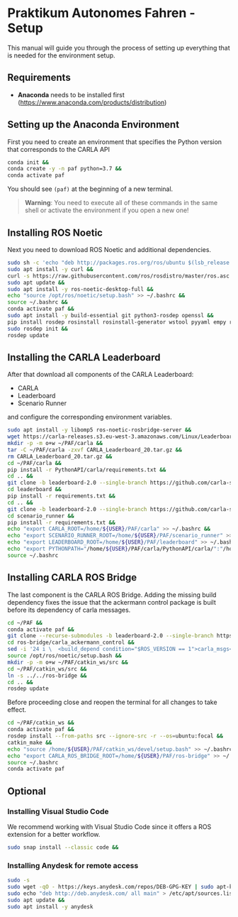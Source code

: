 # Praktikum Autonomes Fahren - Setup

This manual will guide you through the process of setting up everything that is needed for the environment setup.

## Requirements

- **Anaconda** needs to be installed first (<https://www.anaconda.com/products/distribution>)

## Setting up the Anaconda Environment

First you need to create an environment that specifies the Python version that corresponds to the CARLA API

```bash
conda init &&
conda create -y -n paf python=3.7 &&
conda activate paf
```

You should see ```(paf)``` at the beginning of a new terminal.

> **Warning**: You need to execute all of these commands in the same shell or activate the environment if you open a new one!

## Installing ROS Noetic

Next you need to download ROS Noetic and additional dependencies.

```bash
sudo sh -c 'echo "deb http://packages.ros.org/ros/ubuntu $(lsb_release -sc) main" > /etc/apt/sources.list.d/ros-latest.list' &&
sudo apt install -y curl &&
curl -s https://raw.githubusercontent.com/ros/rosdistro/master/ros.asc | sudo apt-key add - &&
sudo apt update &&
sudo apt install -y ros-noetic-desktop-full &&
echo "source /opt/ros/noetic/setup.bash" >> ~/.bashrc &&
source ~/.bashrc &&
conda activate paf &&
sudo apt install -y build-essential git python3-rosdep openssl &&
pip install rosdep rosinstall rosinstall-generator wstool pyyaml empy roslibpy simple_pid pyOpenSSL tornado pymongo &&
sudo rosdep init &&
rosdep update
```

## Installing the CARLA Leaderboard

After that download all components of the CARLA Leaderboard:

- CARLA
- Leaderboard
- Scenario Runner

and configure the corresponding environment variables.

```bash
sudo apt install -y libomp5 ros-noetic-rosbridge-server &&
wget https://carla-releases.s3.eu-west-3.amazonaws.com/Linux/Leaderboard/CARLA_Leaderboard_20.tar.gz &&
mkdir -p -m o+w ~/PAF/carla &&
tar -C ~/PAF/carla -zxvf CARLA_Leaderboard_20.tar.gz &&
rm CARLA_Leaderboard_20.tar.gz &&
cd ~/PAF/carla &&
pip install -r PythonAPI/carla/requirements.txt &&
cd .. &&
git clone -b leaderboard-2.0 --single-branch https://github.com/carla-simulator/leaderboard.git &&
cd leaderboard &&
pip install -r requirements.txt &&
cd .. &&
git clone -b leaderboard-2.0 --single-branch https://github.com/carla-simulator/scenario_runner.git &&
cd scenario_runner &&
pip install -r requirements.txt &&
echo "export CARLA_ROOT=/home/${USER}/PAF/carla" >> ~/.bashrc &&
echo "export SCENARIO_RUNNER_ROOT=/home/${USER}/PAF/scenario_runner" >> ~/.bashrc &&
echo "export LEADERBOARD_ROOT=/home/${USER}/PAF/leaderboard" >> ~/.bashrc &&
echo "export PYTHONPATH="/home/${USER}/PAF/carla/PythonAPI/carla/":"/home/${USER}/PAF/scenario_runner":"/home/${USER}/PAF/leaderboard":"/home/${USER}/PAF/carla/PythonAPI/carla/dist/carla-0.9.13-py3.7-linux-x86_64.egg":${PYTHONPATH}" >> ~/.bashrc &&
source ~/.bashrc
```

## Installing CARLA ROS Bridge

The last component is the CARLA ROS Bridge. Adding the missing build dependency fixes the issue that the ackermann control package is built before its dependency of carla messages.

```bash
cd ~/PAF &&
conda activate paf &&
git clone --recurse-submodules -b leaderboard-2.0 --single-branch https://github.com/carla-simulator/ros-bridge.git &&
cd ros-bridge/carla_ackermann_control &&
sed -i '24 i \  <build_depend condition="$ROS_VERSION == 1">carla_msgs</build_depend>' package.xml &&
source /opt/ros/noetic/setup.bash &&
mkdir -p -m o+w ~/PAF/catkin_ws/src &&
cd ~/PAF/catkin_ws/src &&
ln -s ../../ros-bridge &&
cd .. &&
rosdep update
```

Before proceeding close and reopen the terminal for all changes to take effect.

```bash
cd ~/PAF/catkin_ws &&
conda activate paf &&
rosdep install --from-paths src --ignore-src -r --os=ubuntu:focal &&
catkin_make &&
echo "source /home/${USER}/PAF/catkin_ws/devel/setup.bash" >> ~/.bashrc &&
echo "export CARLA_ROS_BRIDGE_ROOT=/home/${USER}/PAF/ros-bridge" >> ~/.bashrc &&
source ~/.bashrc
conda activate paf
```

## Optional

### Installing Visual Studio Code

We recommend working with Visual Studio Code since it offers a ROS extension for a better workflow.

```bash
sudo snap install --classic code &&
```

### Installing Anydesk for remote access

```bash
sudo -s
sudo wget -qO - https://keys.anydesk.com/repos/DEB-GPG-KEY | sudo apt-key add - &&
sudo echo "deb http://deb.anydesk.com/ all main" > /etc/apt/sources.list.d/anydesk-stable.list &&
sudo apt update &&
sudo apt install -y anydesk
```
